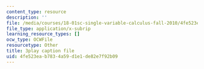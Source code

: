 ```yaml
---
content_type: resource
description: ''
file: /media/courses/18-01sc-single-variable-calculus-fall-2010/4fe523eab7834a59d1e1de82e7f92b09_XRkgBWbWvg4.srt
file_type: application/x-subrip
learning_resource_types: []
ocw_type: OCWFile
resourcetype: Other
title: 3play caption file
uid: 4fe523ea-b783-4a59-d1e1-de82e7f92b09
---
```

